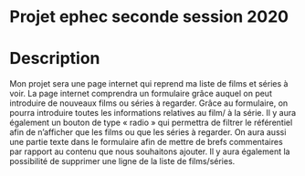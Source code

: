 # Projet ephec seconde session 2020

# Description

Mon projet sera une page internet qui reprend ma liste de films et séries à voir. La page internet comprendra un formulaire grâce auquel on peut introduire de nouveaux films ou séries à regarder.
Grâce au formulaire, on pourra introduire toutes les informations relatives au film/ à la série.
Il y aura également un bouton de type « radio » qui permettra de filtrer le référentiel afin de n’afficher que les films ou que les séries à regarder.
On aura aussi une partie texte dans le formulaire afin de mettre de brefs commentaires par rapport au contenu que nous souhaitons ajouter.
Il y aura également la possibilité de supprimer une ligne de la liste de films/séries.

